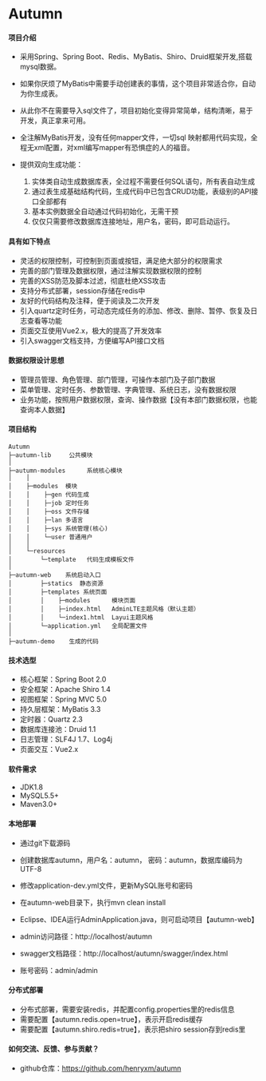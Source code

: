 # Autumn

#### 项目介绍
- 采用Spring、Spring Boot、Redis、MyBatis、Shiro、Druid框架开发,搭载mysql数据。
- 如果你厌烦了MyBatis中需要手动创建表的事情，这个项目非常适合你，自动为你生成表。
- 从此你不在需要导入sql文件了，项目初始化变得异常简单，结构清晰，易于开发，真正拿来可用。
- 全注解MyBatis开发，没有任何mapper文件，一切sql 映射都用代码实现，全程无xml配置，对xml编写mapper有恐惧症的人的福音。

- 提供双向生成功能：
  1. 实体类自动生成数据库表，全过程不需要任何SQL语句，所有表自动生成
  2. 通过表生成基础结构代码，生成代码中已包含CRUD功能，表级别的API接口全部都有
  3. 基本实例数据全自动通过代码初始化，无需干预
  4. 仅仅只需要修改数据库连接地址，用户名，密码，即可启动运行。

#### 具有如下特点
- 灵活的权限控制，可控制到页面或按钮，满足绝大部分的权限需求
- 完善的部门管理及数据权限，通过注解实现数据权限的控制
- 完善的XSS防范及脚本过滤，彻底杜绝XSS攻击
- 支持分布式部署，session存储在redis中
- 友好的代码结构及注释，便于阅读及二次开发
- 引入quartz定时任务，可动态完成任务的添加、修改、删除、暂停、恢复及日志查看等功能
- 页面交互使用Vue2.x，极大的提高了开发效率
- 引入swagger文档支持，方便编写API接口文档


#### 数据权限设计思想
- 管理员管理、角色管理、部门管理，可操作本部门及子部门数据
- 菜单管理、定时任务、参数管理、字典管理、系统日志，没有数据权限
- 业务功能，按照用户数据权限，查询、操作数据【没有本部门数据权限，也能查询本人数据】


#### 项目结构
```
Autumn
├─autumn-lib     公共模块
│ 
├─autumn-modules      系统核心模块
│    │ 
│    ├─modules  模块
│    │    ├─gen 代码生成
│    │    ├─job 定时任务
│    │    ├─oss 文件存储
│    │    ├─lan 多语言
│    │    ├─sys 系统管理(核心)
│    │    └─user 普通用户
│    │ 
│    └─resources 
│        └─template   代码生成模板文件
│
├─autumn-web    系统启动入口
│        ├─statics  静态资源
│        ├─templates 系统页面
│        │    ├─modules      模块页面
│        │    ├─index.html   AdminLTE主题风格（默认主题）
│        │    └─index1.html  Layui主题风格
│        └─application.yml   全局配置文件
│
├─autumn-demo    生成的代码
```

#### 技术选型
- 核心框架：Spring Boot 2.0
- 安全框架：Apache Shiro 1.4
- 视图框架：Spring MVC 5.0
- 持久层框架：MyBatis 3.3
- 定时器：Quartz 2.3
- 数据库连接池：Druid 1.1
- 日志管理：SLF4J 1.7、Log4j
- 页面交互：Vue2.x


#### 软件需求
- JDK1.8
- MySQL5.5+
- Maven3.0+

#### 本地部署
- 通过git下载源码
- 创建数据库autumn，用户名：autumn， 密码：autumn，数据库编码为UTF-8
- 修改application-dev.yml文件，更新MySQL账号和密码
- 在autumn-web目录下，执行mvn clean install

- Eclipse、IDEA运行AdminApplication.java，则可启动项目【autumn-web】
- admin访问路径：http://localhost/autumn
- swagger文档路径：http://localhost/autumn/swagger/index.html
- 账号密码：admin/admin

#### 分布式部署
- 分布式部署，需要安装redis，并配置config.properties里的redis信息
- 需要配置【autumn.redis.open=true】，表示开启redis缓存
- 需要配置【autumn.shiro.redis=true】，表示把shiro session存到redis里

#### 如何交流、反馈、参与贡献？
- github仓库：https://github.com/henryxm/autumn
